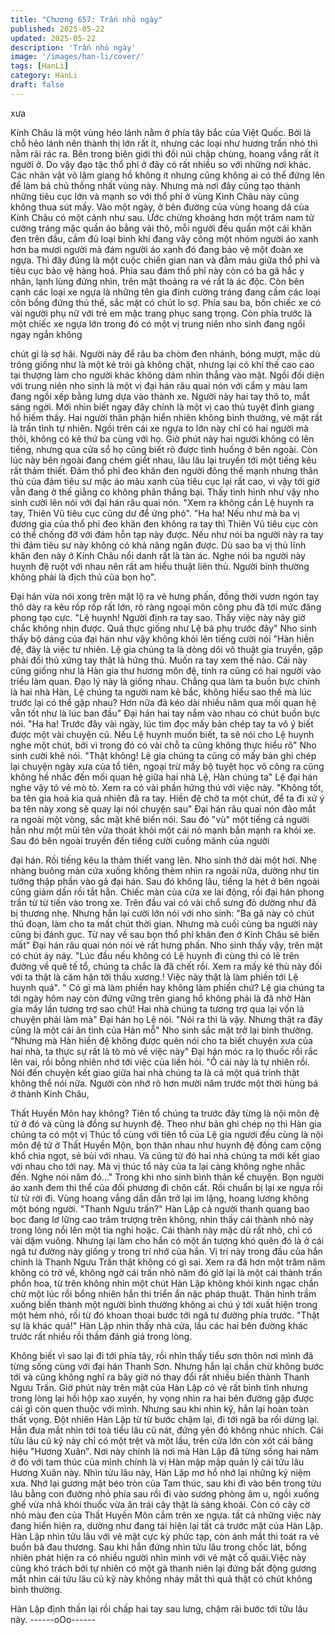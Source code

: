 ```yaml
---
title: "Chương 657: Trấn nhỏ ngày"
published: 2025-05-22
updated: 2025-05-22
description: 'Trấn nhỏ ngày'
image: '/images/han-li/cover/'
tags: [HanLi]
category: HanLi
draft: false
---
```


xưa

Kính Châu là một vùng hẻo lánh nằm ở phía tây bắc của Việt
Quốc. Bởi là chỗ hẻo lánh nên thành thị lớn rất ít, nhưng các loại
như hương trấn nhỏ thì nằm rãi rác ra. Bên trong biên giới thì đồi
núi chập chùng, hoang vắng rất ít người ở.
Do vậy đạo tặc thổ phỉ ở đây có rất nhiều so với những nơi khác.
Các nhân vật võ lâm giang hồ không ít nhưng cũng không ai có
thể đứng lên để làm bá chủ thống nhất vùng này.
Nhưng mà nơi đây cũng tạo thành những tiêu cục lớn và mạnh so
với thổ phỉ ở vùng Kinh Châu này cũng không thua sút mấy.
Vào một ngày, ở bên đường của vùng hoang dã của Kính Châu
có một cảnh như sau.
Ước chừng khoảng hơn một trăm nam tử cường tráng mặc quần
áo bằng vải thô, mỗi người đều quấn một cái khăn đen trên đầu,
cầm đủ loại binh khí đang vây công một nhóm người áo xanh hơn
ba mươi người mà đám người áo xanh đó đang bảo vệ một đoàn
xe ngựa. Thì đây đúng là một cuộc chiến gian nan và đẫm máu
giữa thổ phỉ và tiêu cục bảo vệ hàng hoá.
Phía sau đám thổ phỉ này còn có ba gã hắc y nhân, lạnh lùng
đứng nhìn, trên mặt thoảng ra vẻ rất là ác độc.
Còn bên cạnh các loại xe ngựa là những tên gia đinh cường tráng
đang cầm các loại côn bổng đứng thủ thế, sắc mặt có chút lo sợ.
Phía sau ba, bốn chiếc xe có vài người phụ nữ với trẻ em mặc
trang phục sang trọng. Còn phía trước là một chiếc xe ngựa lớn
trong đó có một vị trung niên nho sinh đang ngồi ngay ngắn không

chút gì là sợ hãi.
Người này để râu ba chòm đen nhánh, bóng mượt, mặc dù trông
giống như là một kẻ trói gà không chặt, nhưng lại có khí thế cao
cao tại thượng làm cho người khác không dám nhìn thẳng vào
mặt.
Ngồi đối diện với trung niên nho sinh là một vị đại hán râu quai
nón với cẩm y màu lam đang ngồi xếp bằng lưng dựa vào thành
xe.
Người này hai tay thô to, mắt sáng ngời. Mới nhìn biết ngay đây
chính là một vị cao thủ tuyệt đỉnh giang hồ hiếm thấy.
Hai người thân phận hiển nhiên không bình thường, vẻ mặt rất là
trấn tỉnh tự nhiên. Ngồi trên cái xe ngựa to lớn này chỉ có hai
người mà thôi, không có kẻ thứ ba cùng với họ.
Giờ phút này hai người không có lên tiếng, nhưng qua cửa sổ họ
cũng biết rõ được tình huống ở bên ngoài. Còn lúc này bên ngoài
đang chém giết nhau, lâu lâu lại truyền tới một tiếng kêu rất thảm
thiết.
Đám thổ phỉ đeo khăn đen người đông thế mạnh nhưng thân thủ
của đám tiêu sư mặc áo màu xanh của tiêu cục lại rất cao, vì vậy
tới giờ vẫn đang ở thế giằng co không phân thắng bại.
Thấy tình hình như vậy nho sinh cười lên nói với đại hán râu quai
nón.
"Xem ra không cần Lệ huynh ra tay, Thiên Vũ tiêu cục cũng dư để
ứng phó".
"Ha ha! Nếu như mà ba vị đương gia của thổ phỉ đeo khăn đen
không ra tay thì Thiên Vũ tiêu cục còn có thể chống đỡ với đám
hỗn tạp này được. Nếu như nói ba người này ra tay thì đám tiêu
sư này không có khả năng ngăn được. Dù sao ba vị thủ lĩnh khăn
đen này ở Kính Châu nổi danh rất là tàn ác. Nghe nói ba người
này huỵnh đệ ruột với nhau nên rất am hiểu thuật liên thủ. Người
bình thường không phải là địch thủ của bọn họ".

Đại hán vừa nói xong trên mặt lộ ra vẻ hưng phấn, đồng thời
vươn ngón tay thô dày ra kêu rốp rốp rất lớn, rõ ràng ngoại môn
công phu đã tới mức đăng phong tạo cực.
"Lệ huynh! Người định ra tay sao. Thấy việc này nãy giờ chắc
không nhịn được. Quả thực giống như Lệ bá phụ trước đây" Nho
sinh thấy bộ dáng của đại hán như vậy không khỏi lên tiếng cười
nói
"Hàn hiền đệ, đây là việc tư nhiên. Lệ gia chúng ta là dòng dõi võ
thuật gia truyền, gặp phải đối thủ xứng tay thật là hứng thú. Muốn
ra tay xem thế nào. Cái này cũng giống như là Hàn gia thư hương
môn đệ, tính ra cũng có hai người vào triều làm quan. Đạo lý này
là giống nhau. Chẳng qua làm ta buồn bực chính là hai nhà Hàn,
Lệ chúng ta người nam kẻ bắc, không hiểu sao thế mà lúc trước
lại có thể gặp nhau? Hơn nữa đã kéo dài nhiều năm qua mối quan
hệ vẫn tốt như là lúc ban đầu" Đại hán hai tay nắm vào nhau có
chút buồn bực nói.
"Ha ha! Trước đây vài ngày, lúc tìm đọc mấy bản chép tay ta vô ý
biết được một vài chuyện cũ. Nếu Lệ huynh muốn biết, ta sẽ nói
cho Lệ huynh nghe một chút, bởi vì trong đó có vài chỗ ta cũng
không thực hiểu rõ" Nho sinh cười khẽ nói.
"Thật không! Lệ gia chúng ta cũng có mấy bản ghi chép lại
chuyện ngày xưa của tổ tiên, ngoại trừ mấy bộ tuyệt học võ công
ra cũng không hề nhắc đến mối quan hệ giữa hai nhà Lệ, Hàn
chúng ta" Lệ đại hán nghe vậy tỏ vẻ mò tò. Xem ra có vài phần
hứng thú với việc này.
"Không tốt, ba tên gia hoả kia quả nhiên đã ra tay. Hiền đệ chờ ta
một chút, để ta đi xử ý ba tên này xong sẽ quay lại nói chuyện
sau" Đại hán râu quai nón đảo mắt ra ngoài một vòng, sắc mặt
khẽ biến nói.
Sau đó "vù" một tiếng cả người hắn như một mũi tên vừa thoát
khỏi một cái nỏ mạnh bắn mạnh ra khỏi xe.
Sau đó bên ngoài truyền đến tiếng cười cuồng mãnh của người

đại hán. Rồi tiếng kêu la thảm thiết vang lên.
Nho sinh thở dài một hơi. Nhẹ nhàng buông màn cửa xuống
không thèm nhìn ra ngoài nữa, dường như tin tưởng thập phần
vào gã đại hán.
Sau đó không lâu, tiếng la hét ở bên ngoài cũng giảm dần rồi tắt
hẳn.
Chiếc màn của cửa xe lai động, rồi đại hán phong trần từ từ tiến
vào trong xe. Trên đầu vai có vài chổ sưng đỏ dường như đã bị
thương nhẹ. Nhưng hắn lại cười lớn nói với nho sinh:
"Ba gã này có chút thủ đoạn, làm cho ta mất chút thời gian.
Nhưng mà cuối cùng ba người này cũng bị đánh gục. Từ nay về
sau bọn thổ phỉ khăn đen ở Kính Châu sẽ biến mất" Đại hán râu
quai nón nói vẻ rất hưng phấn.
Nho sinh thấy vậy, trên mặt có chút áy náy.
"Lúc đầu nếu không có Lệ huynh đi cùng thì có lẽ trên đường về
quê tế tổ, chúng ta chắc là đã chết rồi. Xem ra mấy kẻ thù này đối
với ta thật là căm hận tới thấu xương.! Việc này thật là làm phiền
tới Lệ huynh quá".
" Có gì mà làm phiền hay không làm phiền chứ? Lệ gia chúng ta
tới ngày hôm nay còn đứng vững trên giang hồ không phải là đã
nhờ Hàn gia mấy lần tương trợ sao chứ! Hai nhà chúng ta tương
trợ qua lại vốn là chuyện phải làm mà" Đại hán họ Lệ nói.
"Nói ra thì là vậy. Nhưng thật ra đây cũng là một cái ân tình của
Hàn mỗ" Nho sinh sắc mặt trở lại bình thường.
"Nhưng mà Hàn hiền đệ không được quên nói cho ta biết chuyện
xưa của hai nhà, ta thực sự rất là tò mò về việc này" Đại hán móc
ra lọ thuốc rồi rắc lên vai, rồi bỗng nhiên nhớ tới việc của liền hỏi.
"Ồ cái này là tự nhiên rồi. Nói đến chuyện kết giao giữa hai nhà
chúng ta là cả một quá trình thật không thể nói nữa. Người còn
nhớ rõ hơn mười năm trước một thời hùng bá ở thành Kinh Châu,

Thất Huyền Môn hay không? Tiên tổ chúng ta trước đây từng là
nội môn đệ tử ở đó và cũng là đồng sư huynh đệ. Theo như bản
ghi chép nọ thì Hàn gia chúng ta có một vị Thúc tổ cùng với tiên tổ
của Lệ gia ngươi đều cùng là nội môn đệ tử ở Thất Huyền Mộn,
bọn thân nhau như huynh đệ đồng cam cộng khổ chia ngọt, sẻ bùi
với nhau. Và cũng từ đó hai nhà chúng ta mới kết giao với nhau
cho tới nay. Mà vị thúc tổ này của ta lại càng không nghe nhắc
đến. Nghe nói năm đó…"
Trong khi nho sinh bình thản kể chuyện. Bọn người áo xanh đem
thi thể của đối phương đi chôn cất. Rồi chuẩn bị lại xe ngựa rồi từ
từ rời đi. Vùng hoang vắng dần dần trở lại im lặng, hoang lương
không một bóng người.
"Thanh Ngưu trấn?"
Hàn Lập cả người thanh quang bao bọc đang lơ lững cao trăm
trượng trên không, nhìn thấy cái thành nhỏ này trong lòng nổi lên
một tia nghi hoặc.
Cái thành này mặc dù rất nhỏ, chỉ có vài dặm vuông. Nhưng lại
làm cho hắn có một ấn tượng khó quên đó là ở cái ngã tư đường
này giống y trong trí nhớ của hắn.
Vị trí này trong đầu của hắn chính là Thanh Ngưu Trấn thật không
có gì sai.
Xem ra đã hơn một trăm năm không có trở về, không ngờ cái trấn
nhỏ năm đó giờ lại là một cái thành trấn phồn hoa, từ trên không
nhìn một chút Hàn Lập không khỏi kinh ngạc chần chừ một lúc rồi
bổng nhiên hắn thi triển ẩn nặc pháp thuật. Thân hình trầm xuống
biến thành một người bình thường không ai chú ý tới xuất hiện
trong một hẻm nhỏ, rồi từ đó khoan thoai bước tới ngã tư đường
phía trước.
"Thật sự là khác quá!"
Hàn Lập nhìn thấy nhà cửa, lầu các hai bên đường khác trước rất
nhiều rồi thầm đánh giá trong lòng.

Không biết vì sao lại đi tới phía tây, rồi nhìn thấy tiểu sơn thôn nơi
mình đã từng sống cùng với đại hán Thanh Sơn. Nhưng hắn lại
chần chừ không bước tới và cũng không nghĩ ra bây giờ nó thay
đổi rất nhiều biến thành Thanh Ngưu Trấn.
Giờ phút này trên mặt của Hàn Lập có vẻ rất bình tĩnh nhưng
trong lòng lại hồi hộp xao xuyến, hy vọng nhìn ra hai bên đường
gặp được cái gì còn quen thuộc với mình.
Nhưng sau khi nhìn kỹ, hắn lại hoàn toàn thất vọng.
Đột nhiên Hàn Lập từ từ bước chậm lại, đi tới ngã ba rồi dừng lại.
Hắn đưa mắt nhìn tới toà tiểu lâu cũ nát, đứng yên đó không nhúc
nhích.
Cái tửu lâu cũ kỹ này chỉ có một trệt và một lầu, trên cửa lớn còn
xót cái bảng hiệu "Hương Xuân". Nơi này chính là nơi mà Hàn
Lập đã từng sống hai năm ở đó với tam thúc của mình chính là vị
Hàn mập mập quản lý cái tửu lâu Hương Xuân này.
Nhìn tửu lâu này, Hàn Lập mơ hồ nhớ lại những kỷ niệm xưa.
Nhớ lại gương mặt béo tròn của Tam thúc, sau khi đi vào bên
trong tửu lâu bằng con đường nhỏ phía sau rồi đi vào sương
phòng âm u, ngồi xuống ghế vừa nhả khói thuốc vừa ăn trái cây
thật là sảng khoái. Còn có cây cờ nhỏ màu đen của Thất Huyền
Môn cắm trên xe ngựa. tất cả những việc này đang hiển hiện ra,
dường như đang tái hiện lại tất cả trước mặt của Hàn Lập.
Hàn Lập nhìn tửu lâu với vẻ mặt cực kỳ phức tạp, còn ánh mắt thì
toát ra vẻ buồn bã đau thương.
Sau khi hắn đứng nhìn tửu lâu trong chốc lát, bổng nhiên phát
hiện ra có nhiều người nhìn mình với vẻ mặt cổ quái.Việc này
cũng khó trách bởi tự nhiên có một gã thanh niên lại đứng bất
động gương mắt nhìn cái tửu lâu củ kỹ này không nháy mắt thì
quả thật có chút không bình thường.

Hàn Lập định thần lại rồi chấp hai tay sau lưng, chậm rãi bước tới
tửu lâu này.
------oOo------
